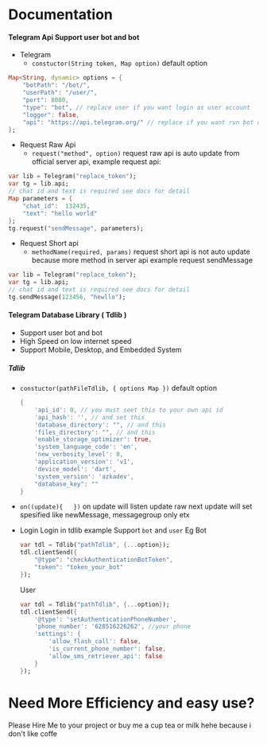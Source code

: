 # Documentation

#### Telegram Api Support user bot and bot
- Telegram
    - ```constuctor(String token, Map option)```
    default option
```dart
Map<String, dynamic> options = {
    "botPath": "/bot/",
    "userPath": "/user/",
    "port": 8080,
    "type": "bot", // replace user if you want login as user account
    "logger": false,
    "api": "https://api.telegram.org/" // replace if you want run bot on your local server or another server
};
```
- Request Raw Api
    - ```request("method", option)``` 
    request raw api is auto update from official server api,
    example request api:
```dart
var lib = Telegram("replace_token");
var tg = lib.api;
// chat id and text is required see docs for detail
Map parameters = {
    "chat_id":  132435,
    "text": "hello world"
};
tg.request("sendMessage", parameters);
```
- Request Short api
    - ```methodName(required, params)```
    request short api is not auto update because more method in server api
    example request sendMessage
```dart
var lib = Telegram("replace_token");
var tg = lib.api;
// chat id and text is required see docs for detail
tg.sendMessage(123456, "hewllo");
```

#### Telegram Database Library ( Tdlib )
- Support user bot and bot
- High Speed on low internet speed
- Support Mobile, Desktop, and Embedded System

##### Tdlib
- ```constuctor(pathFileTdlib, { options Map })```
    default option
    ```dart
    {
        'api_id': 0, // you must seet this to your own api id
        'api_hash': '', // and set this
        'database_directory': "", // and this
        'files_directory': "", // and this
        'enable_storage_optimizer': true,
        'system_language_code': 'en',
        'new_verbosity_level': 0,
        'application_version': 'v1',
        'device_model': 'dart',
        'system_version': 'azkadev',
        "database_key": "" 
    }
    ```
- ```on((update){   })```
    on update will listen update raw next update will set spesified like newMessage, messagegroup only etx

- Login
    Login in tdlib example
    Support ```bot``` and ```user``` Eg
    Bot
    ```dart
    var tdl = Tdlib("pathTdlib", {...option});
    tdl.clientSend({
        "@type": "checkAuthenticationBotToken",
        "token": "token_your_bot"
    });
    ```
    User
    ```dart
    var tdl = Tdlib("pathTdlib", {...option});
    tdl.clientSend({
        '@type': 'setAuthenticationPhoneNumber',
        'phone_number': '628516226262', //your phone
        'settings': {
            'allow_flash_call': false,
            'is_current_phone_number': false,
            'allow_sms_retriever_api': false
        }
    });
    ```

# Need More Efficiency and easy use?
Please Hire Me to your project or buy me a cup tea or milk hehe because i don't like coffe